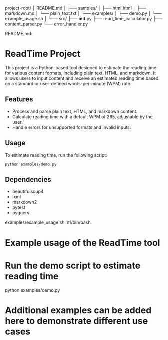 project-root/
│   README.md
│
├── samples/
│   ├── html.html
│   ├── markdown.md
│   └── plain_text.txt
│
├── examples/
│   ├── demo.py
│   └── example_usage.sh
│
└── src/
    ├── __init__.py
    ├── read_time_calculator.py
    ├── content_parser.py
    └── error_handler.py

README.md:
# ReadTime Project

This project is a Python-based tool designed to estimate the reading time for various content formats, including plain text, HTML, and markdown. It allows users to input content and receive an estimated reading time based on a standard or user-defined words-per-minute (WPM) rate.

## Features
- Process and parse plain text, HTML, and markdown content.
- Calculate reading time with a default WPM of 265, adjustable by the user.
- Handle errors for unsupported formats and invalid inputs.

## Usage
To estimate reading time, run the following script:
```
python examples/demo.py
```

## Dependencies
- beautifulsoup4
- lxml
- markdown2
- pytest
- pyquery

examples/example_usage.sh:
#!/bin/bash
# Example usage of the ReadTime tool

# Run the demo script to estimate reading time
python examples/demo.py

# Additional examples can be added here to demonstrate different use cases
